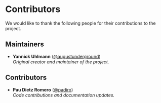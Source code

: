 # Contributors

We would like to thank the following people for their contributions to the project.

## Maintainers

- **Yannick Uhlmann** ([@augustunderground](https://github.com/augustunderground))  
  _Original creator and maintainer of the project._


## Contributors

- **Pau Dietz Romero** ([@padiro](https://github.com/padiro))  
  _Code contributions and documentation updates._

